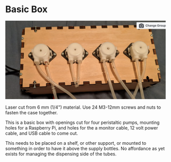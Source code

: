 # Basic Box


![Hello Drinkbot: Basic Box](basic_box.png "Basic box")

Laser cut from 6 mm (1/4") material. Use 24 M3-12mm screws and nuts to fasten 
the case together.

This is a basic box with openings cut for four peristaltic pumps, mounting
holes for a Raspberry Pi, and  holes for the a monitor cable, 12 volt power
cable, and USB cable to come out.  

This needs to be placed on a shelf, or other support, or mounted to something 
in order to have it above the supply bottles. No affordance as yet exists for
managing the dispensing side of the tubes.


